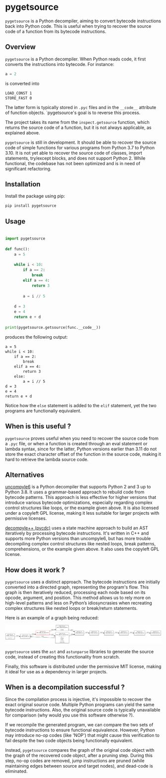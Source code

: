 # pygetsource

`pygetsource` is a Python decompiler, aiming to convert bytecode instructions back into Python code. This is useful when trying to recover the source code of a function from its bytecode instructions.

## Overview

`pygetsource` is a Python decompiler. When Python reads code, it first converts the instructions into bytecode. For instance:

```python
a = 2
```

is converted into

```
LOAD_CONST 1
STORE_FAST 0
```

The latter form is typically stored in `.pyc` files and in the `__code__` attribute of function objects. `pygetsource's goal is to reverse this process.

The project takes its name from the `inspect.getsource` function, which returns the source code of a function, but it is not always applicable, as explained above.

`pygetsource` is still in development. It should be able to recover the source code of simple functions for various programs from Python 3.7 to Python 3.10. It is not yet able to recover the source code of classes, import statements, try/except blocks, and does not support Python 2. While functional, the codebase has not been optimized and is in need of significant refactoring.

## Installation

Install the package using pip:

```bash
pip install pygetsource
```

## Usage

```python

import pygetsource

def func():
    a = 5
    
    while i < 10:
        if a == 2:
            break
        elif a == 4:
            return 3
        
        a = i // 5
        
    d = 3
    e = 4
    return e + d

print(pygetsource.getsource(func.__code__))
```

produces the following output:

```
a = 5
while i < 10:
    if a == 2:
        break
    elif a == 4:
        return 3
    else:
        a = i // 5
d = 3
e = 4
return e + d
```

Notice how the `else` statement is added to the `elif` statement, yet the two programs are functionally equivalent.


## When is this useful ?

`pygetsource` proves useful when you need to recover the source code from a `.pyc` file, or when a function is created through an eval statement or lambda syntax, since for the latter, Python versions earlier than 3.11 do not store the exact character offset of the function in the source code, making it hard to retrieve the lambda source code.

## Alternatives

[uncompyle6](https://github.com/rocky/python-uncompyle6) is a Python decompiler that supports Python 2 and 3 up to Python 3.8. It uses a grammar-based approach to rebuild code from bytecode patterns. This approach is less effective for higher versions that introduce various bytecode optimizations, especially regarding complex control structures like loops, or the example given above.
It is also licensed under a copyleft GPL license, making it less suitable for larger projects with permissive licenses.

[decompyle++ (pycdc)](https://github.com/zrax/pycdc) uses a state machine approach to build an AST iteratively by processing bytecode instructions. It's written in C++ and supports more Python versions than uncompyle6, but has more trouble decompiling  complex control structures like nested loops, break patterns, comprehensions, or the example given above. It also uses the copyleft GPL license.

## How does it work ?

`pygetsource` uses a distinct approach. The bytecode instructions are initially converted into a directed graph, representing the program's flow. This graph is then iteratively reduced, processing each node based on its opcode, argument, and position. This method allows us to rely more on high-level patterns and less on Python’s idiosyncrasies when recreating complex structures like nested loops or break/return statements.

Here is an example of a graph being reduced:

![Graph reduction](./docs/graph-example.svg)

`pygetsource` uses the `ast` and `astunparse` libraries to generate the source code, instead of creating this functionality from scratch.

Finally, this software is distributed under the permissive MIT license, making it ideal for use as a dependency in larger projects.

## When is a decompilation successful ?

Since the compilation process is injective, it's impossible to recover the exact original source code. Multiple Python programs can yield the same bytecode instructions. Also, the original source code is typically unavailable for comparison (why would you use this software otherwise ?).

If we recompile the generated program, we can compare the two sets of bytecode instructions to ensure functional equivalence. However, Python may introduce no-op codes (like 'NOP') that might cause this verification to fail despite the two code objects being functionally equivalent.

Instead, `pygetsource` compares the graph of the original code object with the graph of the recovered code object, after a pruning step. During this step, no-op codes are removed, jump instructions are pruned (while maintaining edges between source and target nodes), and dead-code is eliminated.


